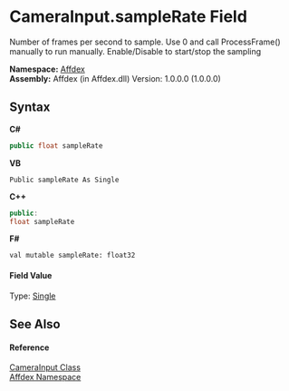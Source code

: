 # CameraInput.sampleRate Field
 

Number of frames per second to sample. Use 0 and call ProcessFrame() manually to run manually. Enable/Disable to start/stop the sampling

**Namespace:**&nbsp;<a href="b8038333-b12e-8ea1-a2ce-74c8d611fa89">Affdex</a><br />**Assembly:**&nbsp;Affdex (in Affdex.dll) Version: 1.0.0.0 (1.0.0.0)

## Syntax

**C#**<br />
``` C#
public float sampleRate
```

**VB**<br />
``` VB
Public sampleRate As Single
```

**C++**<br />
``` C++
public:
float sampleRate
```

**F#**<br />
``` F#
val mutable sampleRate: float32
```


#### Field Value
Type: <a href="http://msdn2.microsoft.com/en-us/library/3www918f" target="_blank">Single</a>

## See Also


#### Reference
<a href="5a5279cd-f2cc-c73f-8243-a6319229c662">CameraInput Class</a><br /><a href="b8038333-b12e-8ea1-a2ce-74c8d611fa89">Affdex Namespace</a><br />